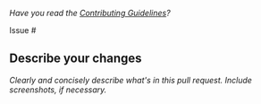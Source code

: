 *Have you read the [Contributing Guidelines](https://github.com/adaves1/EclispePlugin/blob/master/CONTRIBUTING.md)?*

Issue #

## Describe your changes

*Clearly and concisely describe what's in this pull request. Include screenshots, if necessary.*
